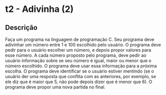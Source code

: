 # t2 - Adivinha (2)

## Descrição

Faça um programa na linguagem de programação C. Seu programa deve adivinhar um número entre 1 e 100 escolhido pelo usuário. O programa deve pedir para o usuário escolher um número, e depois propor valores para esse número. A cada número proposto pelo programa, deve pedir ao usuário informação sobre se seu número é igual, maior ou menor que o número escolhido. O programa deve usar essa informação para a próxima escolha. O programa deve identificar se o usuário estiver mentindo (se o usuário der uma resposta que conflita com as anteriores, por exemplo, se ele diz que é maior que 5, não pode depois dizer que é menor que 6). O programa deve propor uma nova partida no final.
